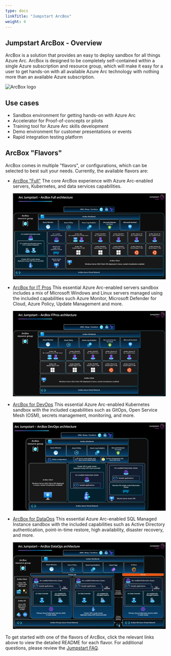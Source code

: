 ```yaml
---
type: docs
linkTitle: "Jumpstart ArcBox"
weight: 4
---
```


## Jumpstart ArcBox - Overview

ArcBox is a solution that provides an easy to deploy sandbox for all things Azure Arc. ArcBox is designed to be completely self-contained within a single Azure subscription and resource group, which will make it easy for a user to get hands-on with all available Azure Arc technology with nothing more than an available Azure subscription.

<img src="/img/logo/arcbox.png" alt="ArcBox logo" width="250">

## Use cases

- Sandbox environment for getting hands-on with Azure Arc
- Accelerator for Proof-of-concepts or pilots
- Training tool for Azure Arc skills development
- Demo environment for customer presentations or events
- Rapid integration testing platform

## ArcBox "Flavors"

ArcBox comes in multiple "flavors", or configurations, which can be selected to best suit your needs. Currently, the available flavors are:

- [ArcBox "Full"](/azure_jumpstart_arcbox/Full)
    The core ArcBox experience with Azure Arc-enabled servers, Kubernetes, and data services capabilities.

    ![Screenshot showing ArcBox Full architecture diagram](./../azure_jumpstart_arcbox/Full/arch_full.png)

- [ArcBox for IT Pros](/azure_jumpstart_arcbox/ITPro)
    This essential Azure Arc-enabled servers sandbox includes a mix of Microsoft Windows and Linux servers managed using the included capabilities such Azure Monitor, Microsoft Defender for Cloud, Azure Policy, Update Management and more.

    ![Screenshot showing ArcBox for IT Pros architecture diagram](./../azure_jumpstart_arcbox/ITPro/arch_itpro.png)

- [ArcBox for DevOps](/azure_jumpstart_arcbox/DevOps)
    This essential Azure Arc-enabled Kubernetes sandbox with the included capabilities such as GitOps, Open Service Mesh (OSM), secrets management, monitoring, and more.

    ![Screenshot showing ArcBox for DevOps architecture diagram](./../azure_jumpstart_arcbox/DevOps/arch_devops.png)

- [ArcBox for DataOps](/azure_jumpstart_arcbox/DataOps)
    This essential Azure Arc-enabled SQL Managed Instance sandbox with the included capabilities such as Active Directory authentication, point-in-time restore, high availability, disaster recovery, and more.

    ![Screenshot showing ArcBox for DevOps architecture diagram](./../azure_jumpstart_arcbox/DataOps/arch_dataops.png)

To get started with one of the flavors of ArcBox, click the relevant links above to view the detailed README for each flavor. For additional questions, please review the [Jumpstart FAQ](../faq/).
